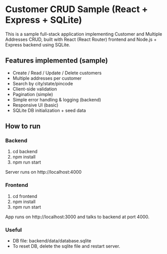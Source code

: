 # Customer CRUD Sample (React + Express + SQLite)

This is a sample full-stack application implementing Customer and Multiple Addresses CRUD,
built with React (React Router) frontend and Node.js + Express backend using SQLite.

## Features implemented (sample)
- Create / Read / Update / Delete customers
- Multiple addresses per customer
- Search by city/state/pincode
- Client-side validation
- Pagination (simple)
- Simple error handling & logging (backend)
- Responsive UI (basic)
- SQLite DB initialization + seed data

## How to run

### Backend
1. cd backend
2. npm install
3. npm run start

Server runs on http://localhost:4000

### Frontend
1. cd frontend
2. npm install
3. npm run start

App runs on http://localhost:3000 and talks to backend at port 4000.

### Useful
- DB file: backend/data/database.sqlite
- To reset DB, delete the sqlite file and restart server.

